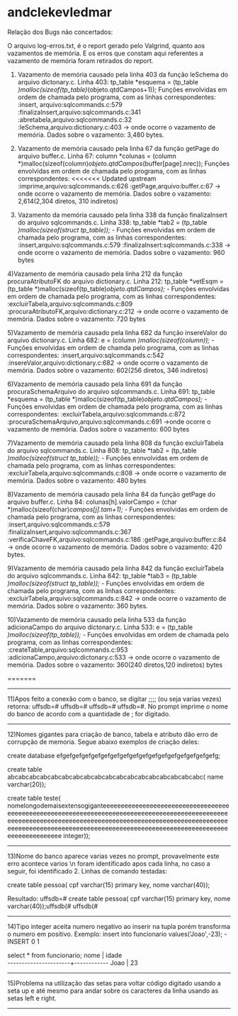 # andclekevledmar
Relação dos Bugs não concertados:

  O arquivo log-erros.txt, é o report gerado pelo Valgrind, quanto aos vazamentos de memória. E os erros que constam aqui 
   referentes a vazamento de memória foram retirados do report.

1) Vazamento de memória causado pela linha 403 da função leSchema do arquivo dictonary.c.
Linha 403:   tp_table *esquema = (tp_table *)malloc(sizeof(tp_table)*(objeto.qtdCampos+1));
Funções envolvidas em ordem de chamada pelo programa, com as linhas correspondentes:
:insert, arquivo:sqlcommands.c:579  
:finalizaInsert,arquivo:sqlcommands.c:341
:abretabela,arquivo:sqlcommands.c:32
:leSchema,arquivo:dictionary.c:403 -> onde ocorre o vazamento de memória.
Dados sobre o vazamento: 3,480 bytes.

2) Vazamento de memória causado pela linha 67 da função getPage do arquivo buffer.c.
Linha 67: column *colunas = (column *)malloc(sizeof(column)*objeto.qtdCampos*(buffer[page].nrec));
Funções envolvidas em ordem de chamada pelo programa, com as linhas correspondentes:
<<<<<<< Updated upstream
:imprime,arquivo:sqlcommands.c:626
:getPage,arquivo:buffer.c:67 -> onde ocorre o vazamento de memória.
Dados sobre o vazamento: 2,614(2,304 diretos, 310 indiretos)

3) Vazamento da memória causado pela linha 338 da função finalizaInsert do arquivo sqlcommands.c.
Linha 338:  tp_table *tab2 = (tp_table *)malloc(sizeof(struct tp_table));   -*
Funções envolvidas em ordem de chamada pelo programa, com as linhas correspondentes:
:insert,arquivo:sqlcommands.c:579
:finalizaInsert:sqlcommands.c:338 -> onde ocorre o vazamento de memória.
Dados sobre o vazamento: 960 bytes

4)Vazamento de memória causado pela linha 212 da função procuraAtributoFK do arquivo dictionary.c.
Linha 212: tp_table *vetEsqm = (tp_table *)malloc(sizeof(tp_table)*objeto.qtdCampos); -*
Funções envolvidas em ordem de chamada pelo programa, com as linhas correspondentes:
:excluirTabela,arquivo:sqlcommands.c:809
:procuraAtributoFK,arquivo:dictionary.c:212 -> onde ocorre o vazamento de memória.
Dados sobre o vazamento: 720 bytes

5)Vazamento de memória causado pela linha 682 da função insereValor do arquivo dictionary.c.
Linha 682: e = (column *)malloc(sizeof(column)); -*
Funções envolvidas em ordem de chamda pelo programa, com as linhas correspondentes:
:insert,arquivo:sqlcommands.c:542
:insereValor,arquivo:dictionary.c:682 -> onde ocorre o vazamento de memória.
Dados sobre o vazamento: 602(256 diretos, 346 indiretos)

6)Vazamento de memória causado pela linha 691 da função procuraSchemaArquivo do arquivo sqlcommands.c.
Linha 691: tp_table *esquema = (tp_table *)malloc(sizeof(tp_table)*objeto.qtdCampos); -*
Funções envolvidas em ordem de chamada pelo programa, com as linhas correspondentes:
:excluirTabela,arquivo:sqlcommands.c:872
:procuraSchemaArquivo,arquivo:sqlcommands.c:691 ->onde ocorre o vazamento de memória.
Dados sobre o vazamento: 600 bytes

7)Vazamento de memória causado pela linha 808 da função excluirTabela do arquivo sqlcommands.c.
Linha 808:   tp_table *tab2 = (tp_table *)malloc(sizeof(struct tp_table)); -*
Funções ennvolvidas em ordem de chamada pelo programa, com as linhas correspondentes:
:excluirTabela,arquivo:sqlcommands.c:808 -> onde ocorre o vazamento de memória.
Dados sobre o vazamento: 480 bytes

8)Vazamento de memória causado pela linha 84 da função getPage do arquivo buffer.c.
Linha 84: colunas[h].valorCampo = (char *)malloc(sizeof(char)*campos[j].tam+1); -*
Funções envolvidas em ordem de chamada pelo programa, com as linhas correspondentes:
:insert,arquivo:sqlcommands.c:579
:finalizaInsert,arquivo:sqlcommands.c:367
:verificaChaveFK,arquivo:sqlcommands.c:186
:getPage,arquivo:buffer.c:84 -> onde ocorre o vazamento de memória.
Dados sobre o vazamento: 420 bytes.

9)Vazamento de memória causado pela linha 842 da função excluirTabela do arquivo sqlcommands.c.
Linha 842:   tp_table *tab3 = (tp_table *)malloc(sizeof(struct tp_table)); -*
Funções envolvidas em ordem de chamada pelo programa, com as linhas correspondentes:
:excluirTabela,arquivo:sqlcommands.c:842 -> onde ocorre o vazamento de memória.
Dados sobre o vazamento: 360 bytes.

10)Vazamento de memória causado pela linha 533 da função adicionaCampo do arquivo dictonary.c.
Linha 533: e = (tp_table *)malloc(sizeof(tp_table)); -*
Funções envolvidas em ordem de chamada pelo programa, com as linhas correspondentes:
:createTable,arquivo:sqlcommands.c:953
:adicionaCampo,arquivo:dictonary.c:533 -> onde ocorre o vazamento de memória.
Dados sobre o vazamento: 360(240 diretos,120 indiretos) bytes

=======

-----------------------------------------------------------------------------------------------
11)Apos feito a conexão com o banco, se digitar ;;;; (ou seja varias vezes) retorna: uffsdb=# uffsdb=# uffsdb=# uffsdb=#. No prompt imprime o nome do banco de acordo com a quantidade de ; for digitado.

--------------------------------------------------------------------------------------------------------------------------------------------

12)Nomes gigantes para criação de banco, tabela e atributo dão erro de corrupção de memoria. Segue abaixo exemplos de criação deles:

create database efgefgefgefgefgefgefgefgefgefgefgefgefgefgefgefgefg;

create table abcabcabcabcabcabcabcabcabcabcabcabcabcabcabcabcabcabc(
name varchar(20));

create table teste(
nomelongodemaisextensogiganteeeeeeeeeeeeeeeeeeeeeeeeeeeeeeeeeeeeeeeeeeeeeeeeeeeeeeeeeeeeeeeeeeeeeeeeeeeeeeeeeeeeeeeeeeeeeeeeeeeeeeeeeeeeeeeeeeeeeeeeeeeeeeeeeeeeeeeeeeeeeeeeeeeeeeeeeeeeeeeeeeeeeeeeeeeeeeeeeeeeeeeeeeeeeeeeeeeeeeeeeeeeeeeeeeeeeeeeeeeeeeeeeeeeeeeee integer));

---------------------------------------------------------------------------------------------------------------------------------------------------------------------------------------------------------------------------------------------------------------------

13)Nome do banco aparece varias vezes no prompt, provavelmente este erro acontece varios \n foram identificado apos cada linha, no caso a seguir, foi identificado 2.
Linhas de comando testadas:

create table pessoa(
cpf varchar(15) primary key,
nome varchar(40));

Resultado:
uffsdb=# create table pessoa(
cpf varchar(15) primary key,
nome varchar(40));uffsdb(# uffsdb(# 

------------------------------------------------------------------------

14)Tipo integer aceita numero negativo ao inserir na tupla porém transforma o numero em positivo. Exemplo:
insert into funcionario values('Joao',-23);
-INSERT 0 1

 select * from funcionario;
 nome                 | idade      
----------------------+------------
 Joao                 | 23  

------------------------------------------------------------------
15)Problema na utilização das setas para voltar código digitado usando a seta up e até mesmo para andar sobre os caracteres da linha usando as setas left e right.

--------------------------------------------------------------------

